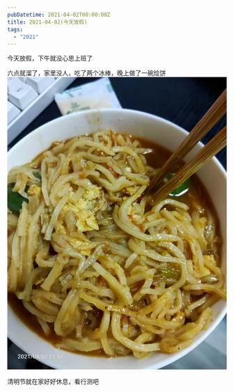 ```yaml
---
pubDatetime: 2021-04-02T00:00:00Z
title: 2021-04-02(今天放假)
tags:
  - "2021"
---
```


今天放假，下午就没心思上班了

六点就溜了，家里没人，吃了两个冰棒，晚上做了一碗烩饼
![](../../img/6904315-91c3ff5af588c6c2.jpg)

清明节就在家好好休息，看行测吧
